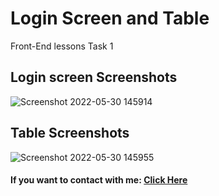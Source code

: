 # Login Screen and Table
Front-End lessons Task 1
## Login screen Screenshots
![Screenshot 2022-05-30 145914](https://user-images.githubusercontent.com/90649844/171018862-b2448460-403c-4d77-bcf3-621afea80eb8.png)


## Table Screenshots
![Screenshot 2022-05-30 145955](https://user-images.githubusercontent.com/90649844/171019022-38df0e62-9184-47c2-b01f-6f1548022310.png)

#### If you want to contact with me: [**Click Here**](https://bio.link/nurxanmasimzade/)
